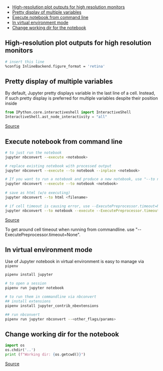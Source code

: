 - [High-resolution plot outputs for high resolution monitors](#high-resolution-plot-outputs-for-high-resolution-monitors)
- [Pretty display of multiple variables](#pretty-display-of-multiple-variables)
- [Execute notebook from command line](#execute-notebook-from-command-line)
- [In virtual environment mode](#in-virtual-environment-mode)
- [Change working dir for the notebook](#change-working-dir-for-the-notebook)


## High-resolution plot outputs for high resolution monitors

```sh
# insert this line
%config InlineBackend.figure_format = 'retina'
```


## Pretty display of multiple variables

By default, Jupyter pretty displays variable in the last line of a cell. Instead, if such pretty display is preferred for multiple variables despite their position inside

```py
from IPython.core.interactiveshell import InteractiveShell
InteractiveShell.ast_node_interactivity = "all"
```

[Source](https://www.dataquest.io/blog/jupyter-notebook-tips-tricks-shortcuts/)


## Execute notebook from command line

```sh
# to just run the notebook
jupyter nbconvert --execute <notebook>

# replace existing notebook with processed output
jupyter nbconvert --execute --to notebook --inplace <notebook>

# If you want to run a notebook and produce a new notebook, use "--to notebook"
jupyter nbconvert --execute --to notebook <notebook>
    
# save as html (w/o executing)
jupyter nbconvert --to html <filename>

# if cell timeout is causing error, use --ExecutePreprocessor.timeout=None
jupyter nbconvert --to notebook --execute --ExecutePreprocessor.timeout=None --inplace <filename>     
```

[Source](https://stackoverflow.com/a/35572827/3998252)

To get around cell timeout when running from commandline. use "--ExecutePreprocessor.timeout=None".


## In virtual environment mode

Use of Jupyter notebook in virtual environment is easy to manage via `pipenv`

```sh
pipenv install jupyter

# to open a session
pipenv run jupyter notebook

# to run them in commandline via nbconvert
## install extensions
pipenv install jupyter_contrib_nbextensions

## run nbconvert 
pipenv run jupyter nbconvert --<other_flags/params>
```


## Change working dir for the notebook

```py
import os
os.chdir('..')
print (f"Working dir: {os.getcwd()}")
```

[Source](https://stackoverflow.com/a/35665295/3998252)

